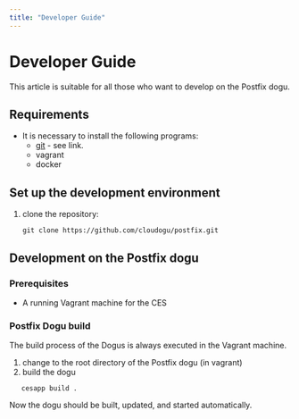 ```yaml
---
title: "Developer Guide"
---
```


# Developer Guide

This article is suitable for all those who want to develop on the Postfix dogu.

## Requirements

* It is necessary to install the following programs:
    * [git](https://git-scm.com/) - see link.
    * vagrant
    * docker

## Set up the development environment

1. clone the repository:
   ```
   git clone https://github.com/cloudogu/postfix.git
   ```

## Development on the Postfix dogu

### Prerequisites

- A running Vagrant machine for the CES

### Postfix Dogu build

The build process of the Dogus is always executed in the Vagrant machine.

1. change to the root directory of the Postfix dogu (in vagrant)
2. build the dogu

```
   cesapp build .
```

Now the dogu should be built, updated, and started automatically.
